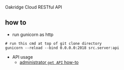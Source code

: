 Oakridge Cloud RESTful API

## how to
- run gunicorn as http
```shell
# run this cmd at top of git clone directory
gunicorn --reload --bind 0.0.0.0:2018 src.server:api
```

- API usage
    - [administrator `get API` how-to](https://gitlab.com/yong.kang/cloud_api/blob/master/doc/api-howto.md)